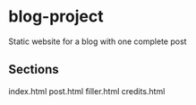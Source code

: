 # blog-project

Static website for a blog with one complete post

## Sections

index.html
post.html
filler.html
credits.html